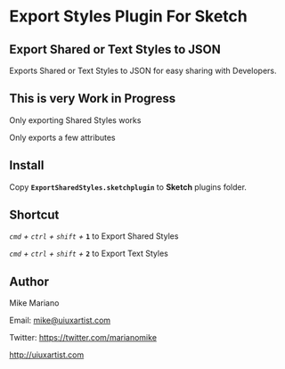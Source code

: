 Export Styles Plugin For Sketch
==================================

## Export Shared or Text Styles to JSON

Exports Shared or Text Styles to JSON for easy sharing with Developers.


## This is very Work in Progress

Only exporting Shared Styles works

Only exports a few attributes


## Install

Copy **`ExportSharedStyles.sketchplugin`** to **Sketch** plugins folder.


## Shortcut

*`cmd` + `ctrl` + `shift` +* **`1`** to Export Shared Styles

*`cmd` + `ctrl` + `shift` +* **`2`** to Export Text Styles


## Author

Mike Mariano

Email: mike@uiuxartist.com

Twitter: https://twitter.com/marianomike

http://uiuxartist.com

